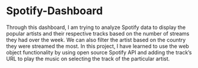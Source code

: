 # Spotify-Dashboard
Through this dashboard, I am trying to analyze Spotify data to display the popular artists and their respective tracks based on the number of streams they had over the week. We can also filter the artist based on the country they were streamed the most.  In this project, I have learned to use the web object functionality by using open source Spotify API and adding the track’s URL to play the music on selecting the track of the particular artist.
